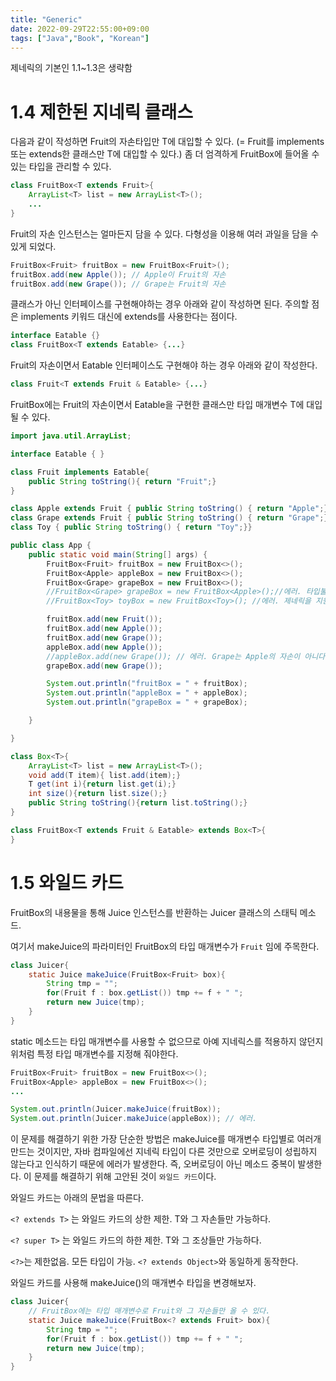 ```yaml
---
title: "Generic"
date: 2022-09-29T22:55:00+09:00
tags: ["Java","Book", "Korean"]
---
```


제네릭의 기본인 1.1~1.3은 생략함

# 1.4 제한된 지네릭 클래스

다음과 같이 작성하면 Fruit의 자손타입만 T에 대입할 수 있다. (= Fruit를 implements 또는 extends한 클래스만 T에 대입할 수 있다.) 좀 더 엄격하게 FruitBox에 들어올 수 있는 타입을 관리할 수 있다.

```java
class FruitBox<T extends Fruit>{
	ArrayList<T> list = new ArrayList<T>();
	...
}
```

Fruit의 자손 인스턴스는 얼마든지 담을 수 있다. 다형성을 이용해 여러 과일을 담을 수 있게 되었다.

```java
FruitBox<Fruit> fruitBox = new FruitBox<Fruit>();
fruitBox.add(new Apple()); // Apple이 Fruit의 자손
fruitBox.add(new Grape()); // Grape는 Fruit의 자손
```

클래스가 아닌 인터페이스를 구현해야하는 경우 아래와 같이 작성하면 된다. 주의할 점은 implements 키워드 대신에 extends를 사용한다는 점이다.

```java
interface Eatable {}
class FruitBox<T extends Eatable> {...}
```

Fruit의 자손이면서 Eatable 인터페이스도 구현해야 하는 경우 아래와 같이 작성한다. 

```java
class Fruit<T extends Fruit & Eatable> {...}
```

FruitBox에는 Fruit의 자손이면서 Eatable을 구현한 클래스만 타입 매개변수 T에 대입될 수 있다.

```java
import java.util.ArrayList;

interface Eatable { }

class Fruit implements Eatable{
    public String toString(){ return "Fruit";}
}

class Apple extends Fruit { public String toString() { return "Apple";}}
class Grape extends Fruit { public String toString() { return "Grape";}}
class Toy { public String toString() { return "Toy";}}

public class App {
    public static void main(String[] args) {
        FruitBox<Fruit> fruitBox = new FruitBox<>();
        FruitBox<Apple> appleBox = new FruitBox<>();
        FruitBox<Grape> grapeBox = new FruitBox<>();
        //FruitBox<Grape> grapeBox = new FruitBox<Apple>();//에러. 타입불일치
        //FruitBox<Toy> toyBox = new FruitBox<Toy>(); //에러. 제네릭을 지원하지 않음.

        fruitBox.add(new Fruit());
        fruitBox.add(new Apple());
        fruitBox.add(new Grape());
        appleBox.add(new Apple());
        //appleBox.add(new Grape()); // 에러. Grape는 Apple의 자손이 아니다.
        grapeBox.add(new Grape());

        System.out.println("fruitBox = " + fruitBox);
        System.out.println("appleBox = " + appleBox);
        System.out.println("grapeBox = " + grapeBox);

    }

}

class Box<T>{
    ArrayList<T> list = new ArrayList<T>();
    void add(T item){ list.add(item);}
    T get(int i){return list.get(i);}
    int size(){return list.size();}
    public String toString(){return list.toString();}
}

class FruitBox<T extends Fruit & Eatable> extends Box<T>{
}
```

# 1.5 와일드 카드

FruitBox의 내용물을 통해 Juice 인스턴스를 반환하는 Juicer 클래스의 스태틱 메소드.

여기서 makeJuice의 파라미터인 FruitBox의 타입 매개변수가 `Fruit` 임에 주목한다.

```java
class Juicer{
	static Juice makeJuice(FruitBox<Fruit> box){
		String tmp = "";
		for(Fruit f : box.getList()) tmp += f + " ";
		return new Juice(tmp);
	}
}
```

static 메소드는 타입 매개변수를 사용할 수 없으므로 아예 지네릭스를 적용하지 않던지 위처럼 특정 타입 매개변수를 지정해 줘야한다.

```java
FruitBox<Fruit> fruitBox = new FruitBox<>();
FruitBox<Apple> appleBox = new FruitBox<>();
...

System.out.println(Juicer.makeJuice(fruitBox));
System.out.println(Juicer.makeJuice(appleBox)); // 에러.

```

이 문제를 해결하기 위한 가장 단순한 방법은 makeJuice를 매개변수 타입별로 여러개 만드는 것이지만, 자바 컴파일에선 지네릭 타입이 다른 것만으로 오버로딩이 성립하지 않는다고 인식하기 때문에 에러가 발생한다. 즉, 오버로딩이 아닌 메소드 중복이 발생한다. 이 문제를 해결하기 위해 고안된 것이 `와일드 카드`이다.

와일드 카드는 아래의 문법을 따른다.

`<? extends T>` 는 와일드 카드의 상한 제한. T와 그 자손들만 가능하다.

`<? super T>` 는 와일드 카드의 하한 제한. T와 그 조상들만 가능하다.

`<?>`는 제한없음. 모든 타입이 가능. `<? extends Object>`와 동일하게 동작한다.

와일드 카드를 사용해 makeJuice()의 매개변수 타입을 변경해보자.

```java
class Juicer{
	// FruitBox에는 타입 매개변수로 Fruit와 그 자손들만 올 수 있다.
	static Juice makeJuice(FruitBox<? extends Fruit> box){
		String tmp = "";
		for(Fruit f : box.getList()) tmp += f + " ";
		return new Juice(tmp);
	}
}
```